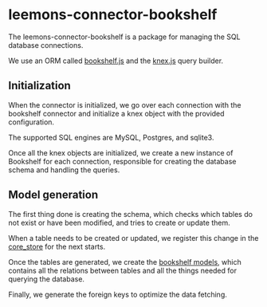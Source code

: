 # leemons-connector-bookshelf

The leemons-connector-bookshelf is a package for managing the SQL database connections.

We use an ORM called [bookshelf.js](http://bookshelfjs.org/) and the [knex.js](https://knexjs.org/) query builder.

## Initialization

When the connector is initialized, we go over each connection with the bookshelf connector and initialize a knex object with the provided configuration.

The supported SQL engines are MySQL, Postgres, and sqlite3.

Once all the knex objects are initialized, we create a new instance of Bookshelf for each connection, responsible for creating the database schema and handling the queries.

## Model generation

The first thing done is creating the schema, which checks which tables do not exist or have been modified, and tries to create or update them.

When a table needs to be created or updated, we register this change in the [core_store]() for the next starts.

Once the tables are generated, we create the [bookshelf models](https://bookshelfjs.org/api.html#Bookshelf-instance-model), which contains all the relations between tables and all the things needed for querying the database.

Finally, we generate the foreign keys to optimize the data fetching.
